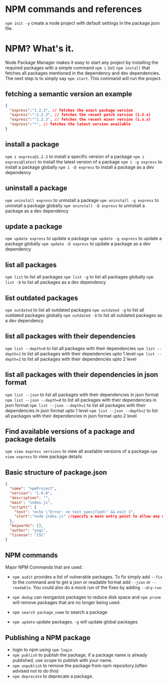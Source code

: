 # NPM commands and references

`npm init -y`  create a node project with default settings in the package.json file.

# NPM? What's it.
Node Package Manager makes it easy to start any project by installing the required packages with a simple command `npm i` (or) `npm install` that fetches all packages mentioned in the dependency and dev dependencies. 
The next step is to simply say `npm start`. This command will run the project. 
## fetching a semantic version an example
``` json
{
  "express":"1.2.3", // fetches the exact package version
  "express":"~1.2.3", // fetches the recent patch version (1.2.x)
  "express":"^1.2.3", // fetches the recent minor version (1.x.x)
  "express":"*", // fetches the latest version available
}
```
## install a package
`npm i express@1.2.3` to install a specific version of a package
`npm i express@latest` to install the latest version of a package
`npm i -g express` to install a package globally
`npm i -D express` to install a package as a dev dependency

## uninstall a package
`npm uninstall express` to uninstall a package
`npm uninstall -g express` to uninstall a package globally
`npm uninstall -D express` to uninstall a package as a dev dependency

## update a package
`npm update express` to update a package
`npm update -g express` to update a package globally
`npm update -D express` to update a package as a dev dependency

## list all packages
`npm list` to list all packages
`npm list -g` to list all packages globally
`npm list -D` to list all packages as a dev dependency

## list outdated packages
`npm outdated` to list all outdated packages
`npm outdated -g` to list all outdated packages globally
`npm outdated -D` to list all outdated packages as a dev dependency

## list all packages with their dependencies
`npm list --depth=0` to list all packages with their dependencies
`npm list --depth=1` to list all packages with their dependencies upto 1 level
`npm list --depth=2` to list all packages with their dependencies upto 2 level

## list all packages with their dependencies in json format
`npm list --json` to list all packages with their dependencies in json format
`npm list --json --depth=0` to list all packages with their dependencies in json format
`npm list --json --depth=1` to list all packages with their dependencies in json format upto 1 level
`npm list --json --depth=2` to list all packages with their dependencies in json format upto 2 level

## Find available versions of a package and package details
`npm view express versions` to view all available versions of a package
`npm view express` to view package details



## Basic structure of package.json
``` json 
{
  "name": "npmProject",
  "version": "1.0.0",
  "description": "",
  "main": "index.js",
  "scripts": {
    "test": "echo \"Error: no test specified\" && exit 1",
    "start":"node index.js" //specify a main entry point to allow any developer to run your project
  },
  "keywords": [],
  "author": "yogi",
  "license": "ISC"
}
```

## NPM commands

Major NPM Commands that are used:
- `npm audit`  provides a list of vulnerable packages. To fix simply add `--fix` to the command and to get a json or readable format add `--json` or `--readable`. You could also do a mock run of the fixes by adding `--dry-run`

- `npm dedup` can reorganize packages to reduce disk space and `npm prune` will remove packages that are no longer being used. 

- `npm search package_name` to search a package

- `npm update` update packages. `-g` will update global packages


## Publishing a NPM package

- login to npm using `npm login`
- `npm publish` to publish the package, if a package name is already published, use scope to publish with your name.
 - `npm unpublish` to remove the package from npm repository.(often advised not to do this)
 - `npm deprecate` to deprecate a package.